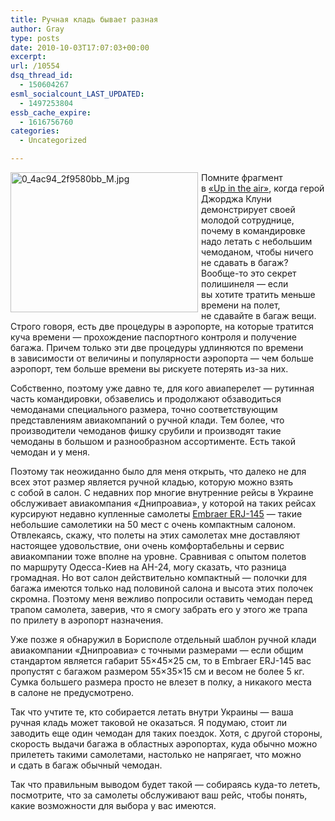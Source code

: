 ```yaml
---
title: Ручная кладь бывает разная
author: Gray
type: posts
date: 2010-10-03T17:07:03+00:00
excerpt:
url: /10554
dsq_thread_id:
  - 150604267
esml_socialcount_LAST_UPDATED:
  - 1497253804
essb_cache_expire:
  - 1616756760
categories:
  - Uncategorized

---
```








<img src="https://i1.wp.com/img-fotki.yandex.ru/get/4507/gray7400.94/0_4ac94_2f9580bb_M.jpg?resize=300%2C224" width="300" height="224" alt="0_4ac94_2f9580bb_M.jpg" style="float:left; margin-right:5px; margin-bottom:5px;" data-recalc-dims="1" /> 

Помните фрагмент в&nbsp;<a href="http://www.imdb.com/title/tt1193138/" target="_blank">&laquo;Up&nbsp;in&nbsp;the air&raquo;</a>, когда герой Джорджа Клуни демонстрирует своей молодой сотруднице, почему в&nbsp;командировке надо летать с&nbsp;небольшим чемоданом, чтобы ничего не&nbsp;сдавать в&nbsp;багаж? Вообще-то это секрет полишинеля&nbsp;&mdash; если вы&nbsp;хотите тратить меньше времени на&nbsp;полет, не&nbsp;сдавайте в&nbsp;багаж вещи. Строго говоря, есть две процедуры в&nbsp;аэропорте, на&nbsp;которые тратится куча времени&nbsp;&mdash; прохождение паспортного контроля и&nbsp;получение багажа. Причем только эти две процедуры удлиняются по&nbsp;времени в&nbsp;зависимости от&nbsp;величины и&nbsp;популярности аэропорта&nbsp;&mdash; чем больше аэропорт, тем больше времени вы&nbsp;рискуете потерять из-за них.

Собственно, поэтому уже давно&nbsp;те, для кого авиаперелет&nbsp;&mdash; рутинная часть командировки, обзавелись и&nbsp;продолжают обзаводиться чемоданами специального размера, точно соответствующим представлениям авиакомпаний о&nbsp;ручной клади. Тем более, что производители чемоданов фишку срубили и&nbsp;производят такие чемоданы в&nbsp;большом и&nbsp;разнообразном ассортименте. Есть такой чемодан и&nbsp;у&nbsp;меня.

Поэтому так неожиданно было для меня открыть, что далеко не&nbsp;для всех этот размер является ручной кладью, которую можно взять с&nbsp;собой в&nbsp;салон. С&nbsp;недавних пор многие внутренние рейсы в&nbsp;Украине обслуживает авиакомпания &laquo;Днипроавиа&raquo;, у&nbsp;которой на&nbsp;таких рейсах курсируют недавно купленные самолеты <a href="http://en.wikipedia.org/wiki/ERJ" target="_blank">Embraer ERJ-145</a>&nbsp;&mdash; такие небольшие самолетики на&nbsp;50&nbsp;мест с&nbsp;очень компактным салоном. Отвлекаясь, скажу, что полеты на&nbsp;этих самолетах мне доставляют настоящее удовольствие, они очень комфортабельны и&nbsp;сервис авиакомпании тоже вполне на&nbsp;уровне. Сравнивая с&nbsp;опытом полетов по&nbsp;маршруту Одесса-Киев на&nbsp;АН-24, могу сказать, что разница громадная. Но&nbsp;вот салон действительно компактный&nbsp;&mdash; полочки для багажа имеются только над половиной салона и&nbsp;высота этих полочек скромна. Поэтому меня вежливо попросили оставить чемодан перед трапом самолета, заверив, что я&nbsp;смогу забрать его у&nbsp;этого&nbsp;же трапа по&nbsp;прилету в&nbsp;аэропорт назначения.

Уже позже я&nbsp;обнаружил в&nbsp;Борисполе отдельный шаблон ручной клади авиакомпании &laquo;Днипроавиа&raquo; с&nbsp;точными размерами&nbsp;&mdash; если общим стандартом является габарит 55&times;45&times;25&nbsp;см, то&nbsp;в&nbsp;Embraer ERJ-145 вас пропустят с&nbsp;багажом размером 55&times;35&times;15&nbsp;см и&nbsp;весом не&nbsp;более 5&nbsp;кг. Сумка большего размера просто не&nbsp;влезет в&nbsp;полку, а&nbsp;никакого места в&nbsp;салоне не&nbsp;предусмотрено.

Так что учтите&nbsp;те, кто собирается летать внутри Украины&nbsp;&mdash; ваша ручная кладь может таковой не&nbsp;оказаться. Я&nbsp;подумаю, стоит&nbsp;ли заводить еще один чемодан для таких поездок. Хотя, с&nbsp;другой стороны, скорость выдачи багажа в&nbsp;областных аэропортах, куда обычно можно прилететь такими самолетами, настолько не&nbsp;напрягает, что можно и&nbsp;сдать в&nbsp;багаж обычный чемодан.

Так что правильным выводом будет такой&nbsp;&mdash; собираясь куда-то лететь, посмотрите, что за&nbsp;самолеты обслуживают ваш рейс, чтобы понять, какие возможности для выбора у&nbsp;вас имеются.